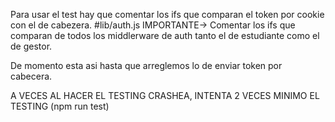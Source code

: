 Para usar el test hay que comentar los ifs que comparan el token por cookie con el de cabezera. #lib/auth.js 
IMPORTANTE-> Comentar los ifs que comparan de todos los middlerware de auth tanto el de estudiante como el de gestor. 

De momento esta asi hasta que arreglemos lo de enviar token por cabecera.

A VECES AL HACER EL  TESTING CRASHEA, INTENTA 2 VECES  MINIMO EL TESTING (npm run test)